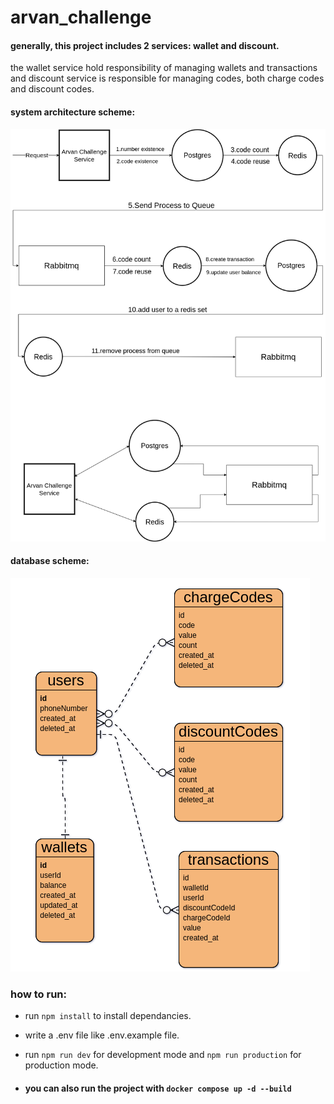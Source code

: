 # arvan_challenge

#### generally, this project includes 2 services: wallet and discount.
the wallet service hold responsibility of managing wallets and transactions and discount service is responsible for managing codes, both charge codes and discount codes.

#### system architecture scheme:
<img src="./docs/arvan_challenge_architecture.png" alt="architecture ..." title="architecture"/>

#### database scheme:
<img src="./docs/database.png" alt="database picture ..." title="database"/>



### how to run:

+ run ```npm install``` to install dependancies.
+ write a .env file like .env.example file.
+ run ```npm run dev``` for development mode and ```npm run production``` for production mode.

+ #### you can also run the project with ```docker compose up -d --build```